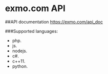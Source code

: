 # exmo.com API
##API documentation 
https://exmo.com/api_doc

###Supported languages:
- php.
- js.
- nodejs.
- c#.
- c++11.
- python.
